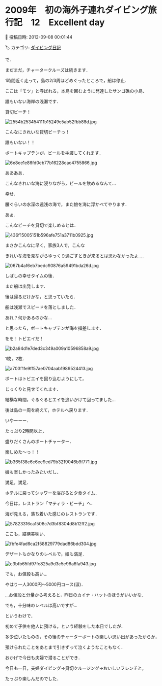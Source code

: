 # 2009年　初の海外子連れダイビング旅行記　12　Excellent day

📅 投稿日時: 2012-09-08 00:01:44

🏷️ カテゴリ: [ダイビング日記](ce3a7a8d424d112fce83ee85c81a0e344.md)

で．


まだまだ，チャータークルーズは続きます．





1時間近く走って，島の2/3周ほどめぐったところで，船は停止．


ここは「モツ」と呼ばれる，本島を囲むように発達したサンゴ礁の小島．


誰もいない海岸の浅瀬です．


貸切ビーチ！




![2554b253454111b15249c5ab52fbb88d.jpg](images/2554b253454111b15249c5ab52fbb88d.jpg)




こんなにきれいな貸切ビーチっ！


誰もいない！！


ボートキャプテンが，ビールを手渡してくれます．




![6e8ee1e86fd0eb77b16228cac4755866.jpg](images/6e8ee1e86fd0eb77b16228cac4755866.jpg)




ああああ．


こんなきれいな海に浸りながら，ビールを飲めるなんて…


幸せ．





腰ぐらいの水深の遠浅の海で，また娘を海に浮かべてやります．


あぁ．


こんなビーチを貸切で楽しめるとは．




![436f15005151b596afe751a3711b0925.jpg](images/436f15005151b596afe751a3711b0925.jpg)







まさかこんなに早く，家族3人で，こんな


きれいな海を見ながらゆっくり過ごすときが来るとは思わなかったよ…．




![067b4af6eb7bedc90876a59491bda26d.jpg](images/067b4af6eb7bedc90876a59491bda26d.jpg)







しばしの幸せタイムの後．


また船は出発します．


後は帰るだけかな，と思っていたら．


船は浅瀬でスピードを落としました．





あれ？何かあるのかな…


と思ったら，ボートキャプテンが海を指差します．


をを！トビエイだ！




![b2a94d1e7ded3c349a009a10596858a9.jpg](images/b2a94d1e7ded3c349a009a10596858a9.jpg)







1枚，2枚．




![a703f1fe9ff57ae0704aab1989524413.jpg](images/a703f1fe9ff57ae0704aab1989524413.jpg)







ボートはトビエイを回り込むようにして，


じっくりと見せてくれます．


結構な時間，ぐるぐるとエイを追いかけて回ってました…





後は島の一周を終えて，ホテルへ戻ります．





いやーーー．


たっぷり2時間以上，


盛りだくさんのボートチャーター．


楽しめた～っ！！




![b365f38c6c6ee9ed79b3219046b9f771.jpg](images/b365f38c6c6ee9ed79b3219046b9f771.jpg)




娘も楽しかったみたいだし．


満足，満足．





ホテルに戻ってシャワーを浴びると夕食タイム．


今日は，レストラン「マティラ・ビーチ」へ．


海が見える，落ち着いた感じのレストランです．




![57823316ca1508c7d3bf8304d8b12ff2.jpg](images/57823316ca1508c7d3bf8304d8b12ff2.jpg)







ここも，結構美味い．




![fbfe4fad6ca2f58829779dad86bdd304.jpg](images/fbfe4fad6ca2f58829779dad86bdd304.jpg)




デザートもかなりのレベルで，娘も満足．




![c3bfb65fd97fc825a9d3c5e96a8fa943.jpg](images/c3bfb65fd97fc825a9d3c5e96a8fa943.jpg)







でも，お値段も高い…


やはり一人3000円～5000円コース(涙)．





…お値段と分量から考えると，昨日のカイナ・ハットのほうがいいかな．


でも，十分味のレベルは高いですが…





というわけで．


初めて子供を他人に預ける，という経験をした本日でしたが．


多少泣いたものの，その後のチャーターボートの楽しい思い出があったからか，


預けられたことをあとまで引きずって泣くようなこともなく．


おかげで今日も夫婦で潜ることができ．





今日も一日，夫婦ダイビング→貸切クルージング→おいしいフレンチと，


たっぷり楽しんだのでした．
